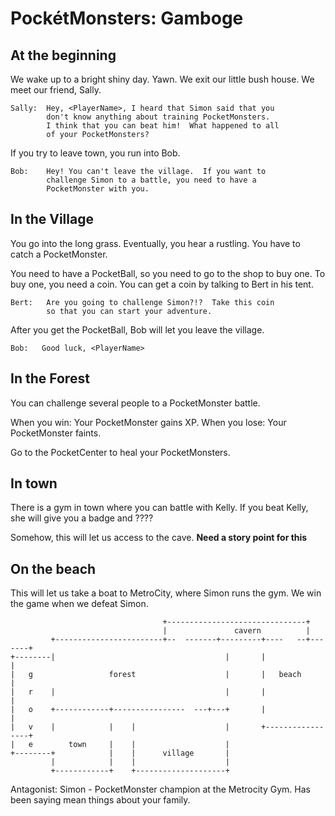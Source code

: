 # PockétMonsters: Gamboge

## At the beginning
We wake up to a bright shiny day.  Yawn.  We exit our little bush house.  We meet our friend, Sally.  

```
Sally:  Hey, <PlayerName>, I heard that Simon said that you 
        don't know anything about training PocketMonsters.  
        I think that you can beat him!  What happened to all
        of your PocketMonsters?
```

If you try to leave town, you run into Bob.

```
Bob:    Hey! You can't leave the village.  If you want to 
        challenge Simon to a battle, you need to have a 
        PocketMonster with you.
```

## In the Village
You go into the long grass. Eventually, you hear a rustling. You have to catch a PocketMonster.

You need to have a PocketBall, so you need to go to the shop to buy one.
To buy one, you need a coin.
You can get a coin by talking to Bert in his tent.

```
Bert:   Are you going to challenge Simon?!?  Take this coin 
        so that you can start your adventure. 
```

After you get the PocketBall, Bob will let you leave the village.

```
Bob:   Good luck, <PlayerName>
```

## In the Forest
You can challenge several people to a PocketMonster battle. 

When you win:  Your PocketMonster gains XP.
When you lose:  Your PocketMonster faints.

Go to the PocketCenter to heal your PocketMonsters.


## In town
There is a gym in town where you can battle with Kelly.
If you beat Kelly, she will give you a badge and ????

Somehow, this will let us access to the cave. 
**Need a story point for this**

## On the beach
This will let us take a boat to MetroCity, where Simon runs the gym.
We win the game when we defeat Simon.



```
                                  +-------------------------------+
                                  |               cavern          |
         +------------------------+--  -------+---------+----   --+-------+
+--------|                                      |       |                 |
|   g                 forest                    |       |   beach         |
|   r    |                                      |       |                 |
|   o    +------------+----------------  ---+---+       |                 |
|   v    |            |    |                    |       +-----------------+
|   e        town     |    |                    |
+--------+            |    |      village       | 
         |            |    |                    |
         +------------+    +--------------------+
```




Antagonist:  Simon - PocketMonster champion at the Metrocity Gym.  Has been saying mean things about your family.
